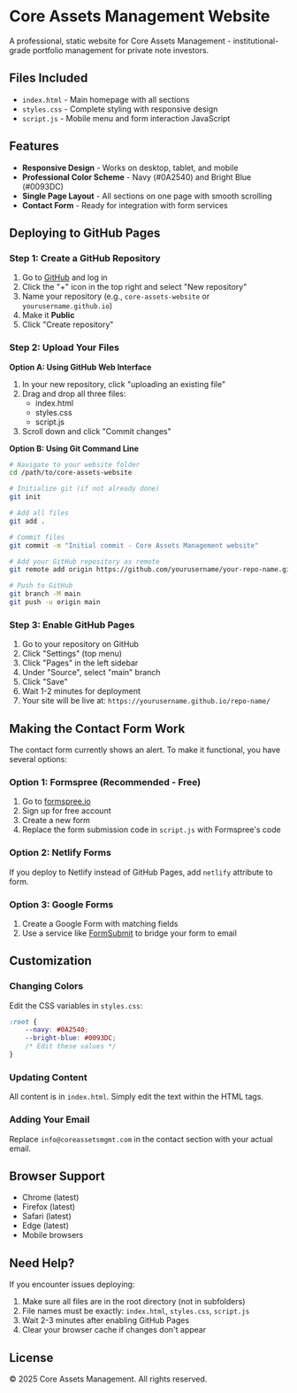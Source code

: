 # Core Assets Management Website

A professional, static website for Core Assets Management - institutional-grade portfolio management for private note investors.

## Files Included

- `index.html` - Main homepage with all sections
- `styles.css` - Complete styling with responsive design
- `script.js` - Mobile menu and form interaction JavaScript

## Features

- **Responsive Design** - Works on desktop, tablet, and mobile
- **Professional Color Scheme** - Navy (#0A2540) and Bright Blue (#0093DC)
- **Single Page Layout** - All sections on one page with smooth scrolling
- **Contact Form** - Ready for integration with form services

## Deploying to GitHub Pages

### Step 1: Create a GitHub Repository

1. Go to [GitHub](https://github.com) and log in
2. Click the "+" icon in the top right and select "New repository"
3. Name your repository (e.g., `core-assets-website` or `yourusername.github.io`)
4. Make it **Public**
5. Click "Create repository"

### Step 2: Upload Your Files

**Option A: Using GitHub Web Interface**

1. In your new repository, click "uploading an existing file"
2. Drag and drop all three files:
   - index.html
   - styles.css
   - script.js
3. Scroll down and click "Commit changes"

**Option B: Using Git Command Line**

```bash
# Navigate to your website folder
cd /path/to/core-assets-website

# Initialize git (if not already done)
git init

# Add all files
git add .

# Commit files
git commit -m "Initial commit - Core Assets Management website"

# Add your GitHub repository as remote
git remote add origin https://github.com/yourusername/your-repo-name.git

# Push to GitHub
git branch -M main
git push -u origin main
```

### Step 3: Enable GitHub Pages

1. Go to your repository on GitHub
2. Click "Settings" (top menu)
3. Click "Pages" in the left sidebar
4. Under "Source", select "main" branch
5. Click "Save"
6. Wait 1-2 minutes for deployment
7. Your site will be live at: `https://yourusername.github.io/repo-name/`

## Making the Contact Form Work

The contact form currently shows an alert. To make it functional, you have several options:

### Option 1: Formspree (Recommended - Free)

1. Go to [formspree.io](https://formspree.io)
2. Sign up for free account
3. Create a new form
4. Replace the form submission code in `script.js` with Formspree's code

### Option 2: Netlify Forms

If you deploy to Netlify instead of GitHub Pages, add `netlify` attribute to form.

### Option 3: Google Forms

1. Create a Google Form with matching fields
2. Use a service like [FormSubmit](https://formsubmit.co) to bridge your form to email

## Customization

### Changing Colors

Edit the CSS variables in `styles.css`:

```css
:root {
    --navy: #0A2540;
    --bright-blue: #0093DC;
    /* Edit these values */
}
```

### Updating Content

All content is in `index.html`. Simply edit the text within the HTML tags.

### Adding Your Email

Replace `info@coreassetsmgmt.com` in the contact section with your actual email.

## Browser Support

- Chrome (latest)
- Firefox (latest)
- Safari (latest)
- Edge (latest)
- Mobile browsers

## Need Help?

If you encounter issues deploying:

1. Make sure all files are in the root directory (not in subfolders)
2. File names must be exactly: `index.html`, `styles.css`, `script.js`
3. Wait 2-3 minutes after enabling GitHub Pages
4. Clear your browser cache if changes don't appear

## License

© 2025 Core Assets Management. All rights reserved.
